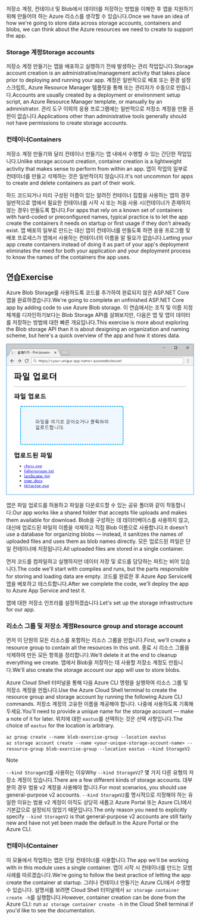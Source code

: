 <span data-ttu-id="7aaf1-101">저장소 계정, 컨테이너 및 Blob에서 데이터를 저장하는 방법을 이해한 후 앱을 지원하기 위해 만들어야 하는 Azure 리소스를 생각할 수 있습니다.</span><span class="sxs-lookup"><span data-stu-id="7aaf1-101">Once we have an idea of how we're going to store data across storage accounts, containers and blobs, we can think about the Azure resources we need to create to support the app.</span></span>

### <a name="storage-accounts"></a><span data-ttu-id="7aaf1-102">Storage 계정</span><span class="sxs-lookup"><span data-stu-id="7aaf1-102">Storage accounts</span></span>

<span data-ttu-id="7aaf1-103">저장소 계정 만들기는 앱을 배포하고 실행하기 전에 발생하는 관리 작업입니다.</span><span class="sxs-lookup"><span data-stu-id="7aaf1-103">Storage account creation is an administrative/management activity that takes place prior to deploying and running your app.</span></span> <span data-ttu-id="7aaf1-104">계정은 일반적으로 배포 또는 환경 설정 스크립트, Azure Resource Manager 템플릿을 통해 또는 관리자가 수동으로 만듭니다.</span><span class="sxs-lookup"><span data-stu-id="7aaf1-104">Accounts are usually created by a deployment or environment setup script, an Azure Resource Manager template, or manually by an administrator.</span></span> <span data-ttu-id="7aaf1-105">관리 도구 이외의 응용 프로그램에는 일반적으로 저장소 계정을 만들 권한이 없습니다.</span><span class="sxs-lookup"><span data-stu-id="7aaf1-105">Applications other than administrative tools generally should not have permissions to create storage accounts.</span></span>

### <a name="containers"></a><span data-ttu-id="7aaf1-106">컨테이너</span><span class="sxs-lookup"><span data-stu-id="7aaf1-106">Containers</span></span>

<span data-ttu-id="7aaf1-107">저장소 계정 만들기와 달리 컨테이너 만들기는 앱 내에서 수행할 수 있는 간단한 작업입니다.</span><span class="sxs-lookup"><span data-stu-id="7aaf1-107">Unlike storage account creation, container creation is a lightweight activity that makes sense to perform from within an app.</span></span> <span data-ttu-id="7aaf1-108">앱이 작업의 일부로 컨테이너를 만들고 삭제하는 것은 일반적이지 않습니다.</span><span class="sxs-lookup"><span data-stu-id="7aaf1-108">It's not uncommon for apps to create and delete containers as part of their work.</span></span>

<span data-ttu-id="7aaf1-109">하드 코드되거나 미리 구성된 이름이 있는 알려진 컨테이너 집합을 사용하는 앱의 경우 일반적으로 앱에서 필요한 컨테이너를 시작 시 또는 처음 사용 시(컨테이너가 존재하지 않는 경우) 만들도록 합니다.</span><span class="sxs-lookup"><span data-stu-id="7aaf1-109">For apps that rely on a known set of containers with hard-coded or preconfigured names, typical practice is to let the app create the containers it needs on startup or first usage if they don't already exist.</span></span> <span data-ttu-id="7aaf1-110">앱 배포의 일부로 만드는 대신 앱이 컨테이너를 만들도록 하면 응용 프로그램 및 배포 프로세스가 앱에서 사용하는 컨테이너의 이름을 알 필요가 없습니다.</span><span class="sxs-lookup"><span data-stu-id="7aaf1-110">Letting your app create containers instead of doing it as part of your app's deployment eliminates the need for both your application and your deployment process to know the names of the containers the app uses.</span></span>

## <a name="exercise"></a><span data-ttu-id="7aaf1-111">연습</span><span class="sxs-lookup"><span data-stu-id="7aaf1-111">Exercise</span></span>

<span data-ttu-id="7aaf1-112">Azure Blob Storage를 사용하도록 코드를 추가하여 완료되지 않은 ASP.NET Core 앱을 완료하겠습니다.</span><span class="sxs-lookup"><span data-stu-id="7aaf1-112">We're going to complete an unfinished ASP.NET Core app by adding code to use Azure Blob storage.</span></span> <span data-ttu-id="7aaf1-113">이 연습에서는 조직 및 이름 지정 체계를 디자인하기보다는 Blob Storage API를 살펴보지만, 다음은 앱 및 앱이 데이터를 저장하는 방법에 대한 빠른 개요입니다.</span><span class="sxs-lookup"><span data-stu-id="7aaf1-113">This exercise is more about exploring the Blob storage API than it is about designing an organization and naming scheme, but here's a quick overview of the app and how it stores data.</span></span>

![FileUploader 웹앱 스크린샷](../media/4-fileuploader-with-files.PNG)

<span data-ttu-id="7aaf1-115">앱은 파일 업로드를 허용하고 파일을 다운로드할 수 있는 공유 폴더와 같이 작동합니다.</span><span class="sxs-lookup"><span data-stu-id="7aaf1-115">Our app works like a shared folder that accepts file uploads and makes them available for download.</span></span> <span data-ttu-id="7aaf1-116">Blob을 구성하는 데 데이터베이스를 사용하지 않고, 대신에 업로드된 파일의 이름을 삭제하고 직접 Blob 이름으로 사용합니다.</span><span class="sxs-lookup"><span data-stu-id="7aaf1-116">It doesn't use a database for organizing blobs &mdash; instead, it sanitizes the names of uploaded files and uses them as blob names directly.</span></span> <span data-ttu-id="7aaf1-117">모든 업로드된 파일은 단일 컨테이너에 저장됩니다.</span><span class="sxs-lookup"><span data-stu-id="7aaf1-117">All uploaded files are stored in a single container.</span></span>

<span data-ttu-id="7aaf1-118">먼저 코드를 컴파일하고 실행하지만 데이터 저장 및 로드를 담당하는 파트는 비어 있습니다.</span><span class="sxs-lookup"><span data-stu-id="7aaf1-118">The code we'll start with compiles and runs, but the parts responsible for storing and loading data are empty.</span></span> <span data-ttu-id="7aaf1-119">코드를 완료한 후 Azure App Service에 앱을 배포하고 테스트합니다.</span><span class="sxs-lookup"><span data-stu-id="7aaf1-119">After we complete the code, we'll deploy the app to Azure App Service and test it.</span></span>

<span data-ttu-id="7aaf1-120">앱에 대한 저장소 인프라를 설정하겠습니다.</span><span class="sxs-lookup"><span data-stu-id="7aaf1-120">Let's set up the storage infrastructure for our app.</span></span>

### <a name="resource-group-and-storage-account"></a><span data-ttu-id="7aaf1-121">리소스 그룹 및 저장소 계정</span><span class="sxs-lookup"><span data-stu-id="7aaf1-121">Resource group and storage account</span></span>
<!---TODO: Update for sandbox?--->

<span data-ttu-id="7aaf1-122">먼저 이 단원의 모든 리소스를 포함하는 리소스 그룹을 만듭니다.</span><span class="sxs-lookup"><span data-stu-id="7aaf1-122">First, we'll create a resource group to contain all the resources In this unit.</span></span> <span data-ttu-id="7aaf1-123">종료 시 리소스 그룹을 삭제하여 만든 모든 항목을 정리합니다.</span><span class="sxs-lookup"><span data-stu-id="7aaf1-123">We'll delete it at the end to cleanup everything we create.</span></span> <span data-ttu-id="7aaf1-124">앱에서 Blob을 저장하는 데 사용할 저장소 계정도 만듭니다.</span><span class="sxs-lookup"><span data-stu-id="7aaf1-124">We'll also create the storage account our app will use to store blobs.</span></span>

<span data-ttu-id="7aaf1-125">Azure Cloud Shell 터미널을 통해 다음 Azure CLI 명령을 실행하여 리소스 그룹 및 저장소 계정을 만듭니다.</span><span class="sxs-lookup"><span data-stu-id="7aaf1-125">Use the Azure Cloud Shell terminal to create the resource group and storage account by running the following Azure CLI commands.</span></span> <span data-ttu-id="7aaf1-126">저장소 계정의 고유한 이름을 제공해야 합니다. 나중에 사용하도록 기록해 두세요.</span><span class="sxs-lookup"><span data-stu-id="7aaf1-126">You'll need to provide a unique name for the storage account &mdash; make a note of it for later.</span></span> <span data-ttu-id="7aaf1-127">위치에 대한 `eastus`를 선택하는 것은 선택 사항입니다.</span><span class="sxs-lookup"><span data-stu-id="7aaf1-127">The choice of `eastus` for the location is arbitrary.</span></span>

```console
az group create --name blob-exercise-group --location eastus
az storage account create --name <your-unique-storage-account-name> --resource-group blob-exercise-group --location eastus --kind StorageV2
```

> [!NOTE]
> <span data-ttu-id="7aaf1-128">`--kind StorageV2`를 사용하는 이유</span><span class="sxs-lookup"><span data-stu-id="7aaf1-128">Why `--kind StorageV2`?</span></span> <span data-ttu-id="7aaf1-129">몇 가지 다른 유형의 저장소 계정이 있습니다.</span><span class="sxs-lookup"><span data-stu-id="7aaf1-129">There are a few different kinds of storage accounts.</span></span> <span data-ttu-id="7aaf1-130">대부분의 경우 범용 v2 계정을 사용해야 합니다.</span><span class="sxs-lookup"><span data-stu-id="7aaf1-130">For most scenarios, you should use general-purpose v2 accounts.</span></span> <span data-ttu-id="7aaf1-131">`--kind StorageV2`를 명시적으로 지정해야 하는 유일한 이유는 범용 v2 계정이 아직도 상당히 새롭고 Azure Portal 또는 Azure CLI에서 기본값으로 설정되지 않았기 때문입니다.</span><span class="sxs-lookup"><span data-stu-id="7aaf1-131">The only reason you need to explicitly specify `--kind StorageV2` is that general-purpose v2 accounts are still fairly new and have not yet been made the default in the Azure Portal or the Azure CLI.</span></span>

### <a name="container"></a><span data-ttu-id="7aaf1-132">컨테이너</span><span class="sxs-lookup"><span data-stu-id="7aaf1-132">Container</span></span>

<span data-ttu-id="7aaf1-133">이 모듈에서 작업하는 앱은 단일 컨테이너를 사용합니다.</span><span class="sxs-lookup"><span data-stu-id="7aaf1-133">The app we'll be working with in this module uses a single container.</span></span> <span data-ttu-id="7aaf1-134">앱이 시작 시 컨테이너를 만드는 모범 사례를 따르겠습니다.</span><span class="sxs-lookup"><span data-stu-id="7aaf1-134">We're going to follow the best practice of letting the app create the container at startup.</span></span> <span data-ttu-id="7aaf1-135">그러나 컨테이너 만들기는 Azure CLI에서 수행할 수 있습니다. 설명서를 보려면 Cloud Shell 터미널에서 `az storage container create -h`를 실행합니다.</span><span class="sxs-lookup"><span data-stu-id="7aaf1-135">However, container creation can be done from the Azure CLI: run `az storage container create -h` in the Cloud Shell terminal if you'd like to see the documentation.</span></span>